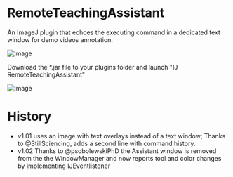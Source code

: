 # RemoteTeachingAssistant

An ImageJ plugin that echoes the executing command in a dedicated text window for demo videos annotation.

![image](https://user-images.githubusercontent.com/711344/112014453-31c85800-8b2b-11eb-8023-e841e50aa6b6.png)

Download the *.jar file to your plugins folder and launch "IJ RemoteTeachingAssistant"

![image](https://user-images.githubusercontent.com/711344/112014611-5a505200-8b2b-11eb-9b07-06527f3aa758.png)

# History

 * v1.01 uses an image with text overlays instead of a text window; Thanks to @StillSciencing, adds a second line with command history. 
 * v1.02 Thanks to @psobolewskiPhD the Assistant window is removed from the the WindowManager and now reports tool and color changes by implementing IJEventlistener 
